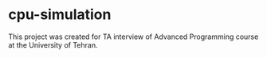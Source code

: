 # cpu-simulation
This project was created for TA interview of Advanced Programming course at the University of Tehran.
